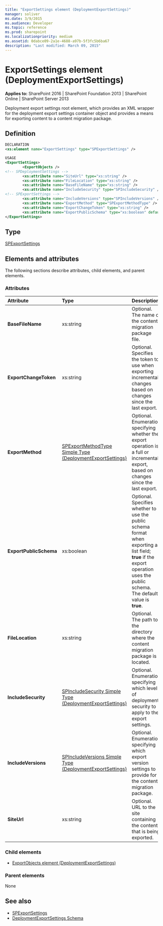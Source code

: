 ```yaml
---
title: "ExportSettings element (DeploymentExportSettings)"
manager: soliver
ms.date: 3/9/2015
ms.audience: Developer
ms.topic: reference
ms.prod: sharepoint
ms.localizationpriority: medium
ms.assetid: 0dabce09-2a1e-4688-a97b-5f3fc5b6ba67
description: "Last modified: March 09, 2015"
---
```


# ExportSettings element (DeploymentExportSettings)

**Applies to:** SharePoint 2016 | SharePoint Foundation 2013 | SharePoint Online | SharePoint Server 2013
  
Deployment export settings root element, which provides an XML wrapper for the deployment export settings container object and provides a means for exporting content to a content migration package.

## Definition

```XML
DECLARATION
<xs:element name="ExportSettings" type="SPExportSettings" />

USAGE
<ExportSettings>
        <ExportObjects />
<!-- SPDeploymentSettings -->
        <xs:attribute name="SiteUrl" type="xs:string" />
        <xs:attribute name="FileLocation" type="xs:string" />
        <xs:attribute name="BaseFileName" type="xs:string" />
        <xs:attribute name="IncludeSecurity" type="SPIncludeSecurity" />
<!-- SPExportSettings -->
        <xs:attribute name="IncludeVersions" type="SPIncludeVersions" />
        <xs:attribute name="ExportMethod" type="SPExportMethodType" />
        <xs:attribute name="ExportChangeToken" type="xs:string" />
        <xs:attribute name="ExportPublicSchema" type="xs:boolean" default="true" />
</ExportSettings>

```

## Type

[SPExportSettings](https://msdn.microsoft.com/library/Microsoft.SharePoint.Deployment.SPExportSettings.aspx)
  
## Elements and attributes

The following sections describe attributes, child elements, and parent elements.

### Attributes

|**Attribute**|**Type**|**Description**|
|:-----|:-----|:-----|
|**BaseFileName** <br/> |xs:string  <br/> |Optional. The name of the content migration package file.  <br/> |
|**ExportChangeToken** <br/> |xs:string  <br/> |Optional. Specifies the token to use when exporting incremental changes based on changes since the last export.  <br/> |
|**ExportMethod** <br/> |[SPExportMethodType Simple Type (DeploymentExportSettings)](spexportmethodtype-simple-type-deploymentexportsettings.md) <br/> |Optional. Enumeration specifying whether the export operation is a full or incremental export, based on changes since the last export.  <br/> |
|**ExportPublicSchema** <br/> |xs:boolean  <br/> |Optional. Specifies whether to use the public schema format when exporting a list field; **true** if the export operation uses the public schema. The default value is **true**.  <br/> |
|**FileLocation** <br/> |xs:string  <br/> |Optional. The path to the directory where the content migration package is located.  <br/> |
|**IncludeSecurity** <br/> |[SPIncludeSecurity Simple Type (DeploymentExportSettings)](spincludesecurity-simple-type-deploymentexportsettings.md) <br/> |Optional. Enumeration specifying which level of deployment security to apply to the export settings.  <br/> |
|**IncludeVersions** <br/> |[SPIncludeVersions Simple Type (DeploymentExportSettings)](spincludeversions-simple-type-deploymentexportsettings.md) <br/> |Optional. Enumeration specifying which export version settings to provide for the content migration package.  <br/> |
|**SiteUrl** <br/> |xs:string  <br/> |Optional. URL to the site containing the content that is being exported.  <br/> |
   
### Child elements

- [ExportObjects element (DeploymentExportSettings)](exportobjects-element-deploymentexportsettings.md)
   
### Parent elements

None
   
## See also

- [SPExportSettings](https://msdn.microsoft.com/library/Microsoft.SharePoint.Deployment.SPExportSettings.aspx)
- [DeploymentExportSettings Schema](deploymentexportsettings-schema.md)

